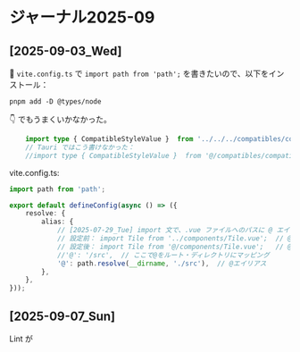 # ジャーナル2025-09

## [2025-09-03_Wed]

📄 `vite.config.ts` で `import path from 'path';` を書きたいので、以下をインストール：  

```shell
pnpm add -D @types/node
```

👇 でもうまくいかなかった。

```ts
    import type { CompatibleStyleValue }  from '../../../compatibles/compatible-style-value';
    // Tauri ではこう書けなかった：
    //import type { CompatibleStyleValue }  from '@/compatibles/compatible-style-value.ts';
```

vite.config.ts:  

```ts
import path from 'path';

export default defineConfig(async () => ({
    resolve: {
        alias: {
            // [2025-07-29_Tue] import 文で、.vue ファイルへのパスに @ エイリアスを使えるようにするための設定。
            // 設定前： import Tile from '../components/Tile.vue';  // @のエイリアスが使えない
            // 設定後： import Tile from '@/components/Tile.vue';   // @のエイリアスが使える
            //'@': '/src',  // ここで@をルート・ディレクトリにマッピング
            '@': path.resolve(__dirname, './src'),  // @エイリアス
        },
    },
}));
```


## [2025-09-07_Sun]

Lint が <template v-slot:default> の書き方に対応してないみたいなんだぜ、何から調べたらいいんだぜ（＾～＾）？

```shell
pnpm add -D eslint@latest eslint-plugin-vue@latest @typescript-eslint/parser@latest @typescript-eslint/eslint-plugin@latest
```

* .eslintrc.jsonにplugin:vue/vue3-recommendedを追加。

```json
// .eslintrc.json
{
  "env": {
    "browser": true,
    "es2021": true
  },
  "extends": [
    "plugin:vue/vue3-recommended",
    "plugin:@typescript-eslint/recommended"
  ],
  "parserOptions": {
    "parser": "@typescript-eslint/parser",
    "sourceType": "module",
    "ecmaVersion": "latest"
  },
  "plugins": [
    "vue",
    "@typescript-eslint"
  ],
  "rules": {
    "vue/multi-word-component-names": "off",
    "vue/valid-v-slot": "error"
  }
}
```

設定を適用：  

```shell
pnpm eslint . --ext .js,.ts,.vue
# 失敗

pnpm dlx @eslint/migrate-config .eslintrc.json

pnpm add -D globals @eslint/js @eslint/eslintrc
```

関係なかった。

📖 [JavaScriptからTypeScriptへ移行した際に Property does not exist on type '{}'. で怒られた話](https://qiita.com/entaku0818/items/7068cd9c62738d1d3981)  


## [2025-09-08_Mon]

エラーが取れない。  
`<template #author>` と書くと、  
`Property 'author' does not exist on type '{}'. ts-plugin(2339) [Ln 349, Col 28]` と出る。  

```json
{
    "compilerOptions": {
        /* エラー抑制、効果なし： `Property 'author' does not exist on type '{}'. ts-plugin(2339) [Ln 349, Col 28]` */
        "esModuleInterop": true,
        "allowSyntheticDefaultImports": true,
        "noImplicitAny": false // 暗黙のanyを許可
    }
}
```

VSCode の Vue公式 エクステンションをアンインストール。  
当然、エラーは取れるが、何のチェックも行われなくなる。 .vue ファイルはプレーンテキスト同然になる。  
VSCode の Vue公式 エクステンションを再インストール。  
また同じエラーが出る。  
